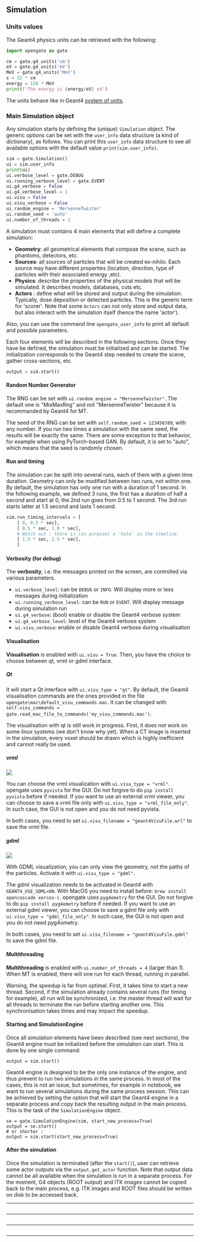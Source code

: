 ## Simulation


### Units values

The Geant4 physics units can be retrieved with the following:

```python
import opengate as gate

cm = gate.g4_units('cm')
eV = gate.g4_units('eV')
MeV = gate.g4_units('MeV')
x = 32 * cm
energy = 150 * MeV
print(f'The energy is {energy/eV} eV')
```

The units behave like in Geant4 [system of units](https://geant4.web.cern.ch/sites/default/files/geant4/collaboration/working_groups/electromagnetic/gallery/units/SystemOfUnits.html).

### Main Simulation object

Any simulation starts by defining the (unique) `Simulation` object. The generic options can be set with the `user_info` data structure (a kind of dictionary), as follows. You can print this `user_info` data structure to see all available options with the default value `print(sim.user_info)`.

```python
sim = gate.Simulation()
ui = sim.user_info
print(ui)
ui.verbose_level = gate.DEBUG
ui.running_verbose_level = gate.EVENT
ui.g4_verbose = False
ui.g4_verbose_level = 1
ui.visu = False
ui.visu_verbose = False
ui.random_engine = 'MersenneTwister'
ui.random_seed = 'auto'
ui.number_of_threads = 1
```

A simulation must contains 4 main elements that will define a complete simulation:

- **Geometry**: all geometrical elements that compose the scene, such as phantoms, detectors, etc.
- **Sources**: all sources of particles that will be created ex-nihilo. Each source may have different properties (location, direction, type of particles with their associated energy ,etc).
- **Physics**: describe the properties of the physical models that will be simulated. It describes models, databases, cuts etc.
- **Actors** : define what will be stored and output during the simulation. Typically, dose deposition or detected particles. This is the generic term for 'scorer'. Note that some `Actors` can not only store and output data, but also interact with the simulation itself (hence the name 'actor').

Also, you can use the command line ```opengate_user_info``` to print all default and possible parameters.

Each four elements will be described in the following sections. Once they have be defined, the simulation must be initialized and can be started. The initialization corresponds to the Geant4 step needed to create the scene, gather cross-sections, etc.

```python
output = sim.start()
```

#### Random Number Generator

The RNG can be set with `ui.random_engine = "MersenneTwister"`. The default one is "MixMaxRng" and not "MersenneTwister" because it is recommanded by Geant4 for MT.

The seed of the RNG can be set with `self.random_seed = 123456789`, with any number. If you run two times a simulation with the same seed, the results will be exactly the same. There are some exception to that behavior, for example when using PyTorch-based GAN. By default, it is set to "auto", which means that the seed is randomly chosen.

#### Run and timing

The simulation can be split into several runs, each of them with a given time duration. Geometry can only be modified between two runs, not within one. By default, the simulation has only one run with a duration of 1 second. In the following example, we defined 3 runs, the first has a duration of half a second and start at 0, the 2nd run goes from 0.5 to 1 second. The 3rd run starts latter at 1.5 second and lasts 1 second.

```python
sim.run_timing_intervals = [
    [ 0, 0.5 * sec],
    [ 0.5 * sec, 1.0 * sec],
    # Watch out : there is (on purpose) a 'hole' in the timeline
    [ 1.5 * sec, 2.5 * sec],
    ]
```

#### Verbosity (for debug)

The **verbosity**, i.e. the messages printed on the screen, are controlled via various parameters.

- `ui.verbose_level`: can be `DEBUG` or `INFO`. Will display more or less messages during initialization
- `ui.running_verbose_level`: can be `RUN` or `EVENT`. Will display message during simulation run
- `ui.g4_verbose`: (bool) enable or disable the Geant4 verbose system
- `ui.g4_verbose_level`: level of the Geant4 verbose system
- `ui.visu_verbose`: enable or disable Geant4 verbose during visualisation

#### Visualisation

**Visualisation** is enabled with `ui.visu = True`. Then, you have the choice to choose between qt, vrml or gdml interface.

##### Qt

It will start a Qt interface with `ui.visu_type = "qt"`. By default, the Geant4 visualisation commands are the ones provided in the file `opengate\mac\default_visu_commands.mac`. It can be changed with `self.visu_commands = gate.read_mac_file_to_commands('my_visu_commands.mac')`.


The visualisation with qt is still work in progress. First, it does not work on some linux systems (we don't know why yet). When a CT image is inserted in the simulation, every voxel should be drawn which is highly inefficient and cannot really be used.

##### vrml

![](figures/visu_vrml.png)

You can choose the vrml visualization with `ui.visu_type = "vrml"`. opengate uses `pyvista` for the GUI. Do not forgive to do `pip install pyvista` before if needed. If you want to use an external vrml viewer, you can choose to save a vrml file only with `ui.visu_type = "vrml_file_only"`. In such case, the GUI is not open and you do not need pyvista.

In both cases, you need to set `ui.visu_filename = "geant4VisuFile.wrl"` to save the vrml file.

##### gdml

![](figures/visu_gdml.png)

With GDML visualization, you can only view the geometry, not the paths of the particles. Activate it with `ui.visu_type = "gdml"`.

The gdml visualization needs to be activated in Geant4 with `GEANT4_USE_GDML=ON`. With MacOS you need to install before: `brew install opencascade xerces-c`. opengate uses `pyg4ometry` for the GUI. Do not forgive to do `pip install pyg4ometry` before if needed. If you want to use an external gdml viewer, you can choose to save a gdml file only with `ui.visu_type = "gdml_file_only"`. In such case, the GUI is not open and you do not need pyg4ometry.

In both cases, you need to set `ui.visu_filename = "geant4VisuFile.gdml"` to save the gdml file.

#### Multithreading

**Multithreading** is enabled with `ui.number_of_threads = 4` (larger than 1). When MT is enabled, there will one run for each thread, running in parallel.

Warning, the speedup is far from optimal. First, it takes time to start a new thread. Second, if the simulation already contains several runs (for timing for example), all run will be synchronized, i.e. the master thread will wait for all threads to terminate the run before starting another one. This synchronisation takes times and may impact the speedup.

#### Starting and SimulationEngine

Once all simulation elements have been described (see next sections), the Geant4 engine must be initialized before the simulation can start. This is done by one single command:

    output = sim.start()

Geant4 engine is designed to be the only one instance of the engine, and thus prevent to run two simulations in the same process. In most of the cases, this is not an issue, but sometimes, for example in notebook, we want to run several simulations during the same process session. This can be achieved by setting the option that will start the Geant4 engine in a separate process and copy back the resulting output in the main process. This is the task of the `SimulationEngine` object.

    se = gate.SimulationEngine(sim, start_new_process=True)
    output = se.start()
    # or shorter :
    output = sim.start(start_new_process=True)


#### After the simulation

Once the simulation is terminated (after the `start()`), user can retrieve some actor outputs via the `output.get_actor` function. Note that output data cannot be all available when the simulation is run in a separate process. For the moment, G4 objects (ROOT output) and ITK images cannot be copied back to the main process, e.g. ITK images and ROOT files should be written on disk to be accessed back.

------------

```{include} user_guide_2_1_volumes.md
```

------------

```{include} user_guide_2_2_sources.md
```

------------

```{include} user_guide_2_3_physics.md
```

------------

```{include} user_guide_2_4_actors.md
```
